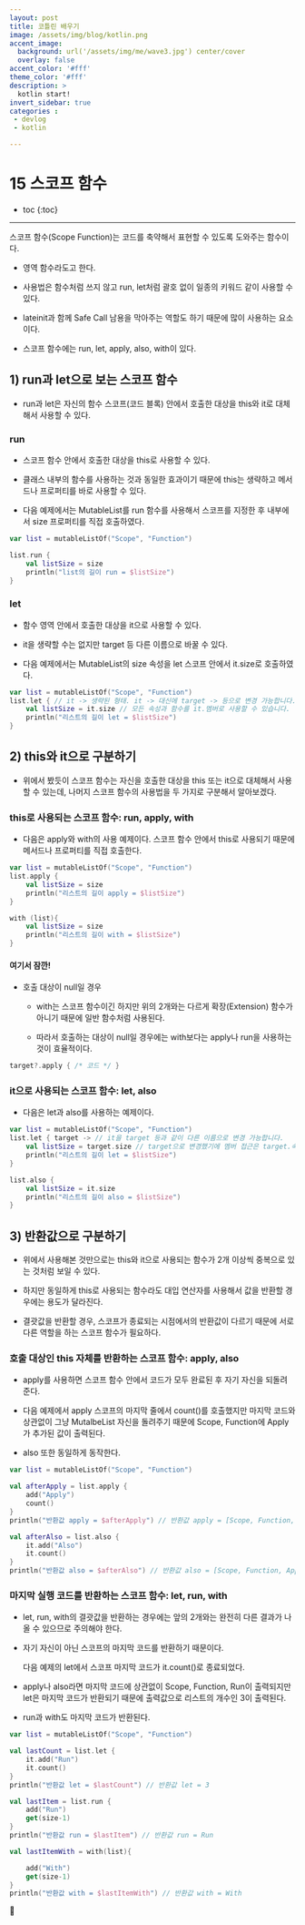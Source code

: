 ```yaml
---
layout: post
title: 코틀린 배우기
image: /assets/img/blog/kotlin.png
accent_image: 
  background: url('/assets/img/me/wave3.jpg') center/cover
  overlay: false
accent_color: '#fff'
theme_color: '#fff'
description: >
  kotlin start!
invert_sidebar: true
categories :
 - devlog	
 - kotlin

---
```


# 15 스코프 함수



* toc
{:toc}
---



스코프 함수(Scope Function)는 코드를 축약해서 표현할 수 있도록 도와주는 함수이다.

- 영역 함수라도고 한다.

- 사용법은 함수처럼 쓰지 않고 run, let처럼 괄호 없이 일종의 키워드 같이 사용할 수 있다.

- lateinit과 함께 Safe Call 남용을 막아주는 역할도 하기 때문에 많이 사용하는 요소이다.

- 스코프 함수에는 run, let, apply, also, with이 있다.



## 1) run과 let으로 보는 스코프 함수

- run과 let은 자신의 함수 스코프(코드 블록) 안에서 호출한 대상을  this와 it로 대체해서 사용할 수 있다.

### run

- 스코프 함수 안에서 호출한 대상을 this로 사용할 수 있다.

- 클래스 내부의 함수를 사용하는 것과 동일한 효과이기 때문에  this는 생략하고 메서드나 프로퍼티를 바로 사용할 수 있다.

- 다음 예제에서는 MutableList를 run 함수를 사용해서 스코프를 지정한 후 내부에서 size 프로퍼티를 직접 호출하였다.

```kotlin
var list = mutableListOf("Scope", "Function")

list.run {
    val listSize = size
    println("list의 길이 run = $listSize")
}
```

### let

- 함수 영역 안에서 호출한 대상을 it으로 사용할 수 있다.

- it을 생략할 수는 없지만 target 등 다른 이름으로 바꿀 수 있다.

- 다음 예제에서는 MutableList의 size 속성을 let 스코프 안에서 it.size로 호출하였다.

```kotlin
var list = mutableListOf("Scope", "Function")
list.let { // it -> 생략된 형태. it -> 대신에 target -> 등으로 변경 가능합니다.
    val listSize = it.size // 모든 속성과 함수를 it.멤버로 사용할 수 있습니다.
    println("리스트의 길이 let = $listSize")
}
```



## 2) this와 it으로 구분하기

- 위에서 봤듯이 스코프 함수는 자신을 호출한 대상을 this 또는 it으로 대체해서 사용할 수 있는데, 나머지 스코프 함수의 사용법을 두 가지로 구분해서 알아보겠다.

### this로 사용되는 스코프 함수: run, apply, with

- 다음은 apply와 with의 사용 예제이다. 스코프 함수 안에서 this로 사용되기 때문에 메서드나 프로퍼티를 직접 호출한다.

```kotlin
var list = mutableListOf("Scope", "Function")
list.apply {
    val listSize = size
    println("리스트의 길이 apply = $listSize")
}

with (list){
    val listSize = size
    println("리스트의 길이 with = $listSize")
}
```

#### 여기서 잠깐!

- 호출 대상이 null일 경우

  - with는 스코프 함수이긴 하지만 위의 2개와는 다르게 확장(Extension) 함수가 아니기 때문에 일반 함수처럼 사용된다.

  - 따라서 호출하는 대상이 null일 경우에는 with보다는 apply나 run을 사용하는 것이 효율적이다.

```kotlin
target?.apply { /* 코드 */ }
```

### it으로 사용되는 스코프 함수: let, also

- 다음은 let과 also를 사용하는 예제이다.

```kotlin
var list = mutableListOf("Scope", "Function")
list.let { target -> // it을 target 등과 같이 다른 이름으로 변경 가능합니다.
    val listSize = target.size // target으로 변경했기에 멤버 접근은 target.속성 입니다.
    println("리스트의 길이 let = $listSize")
}

list.also {
    val listSize = it.size
    println("리스트의 길이 also = $listSize")
}
```



## 3) 반환값으로 구분하기

- 위에서 사용해본 것만으로는 this와 it으로 사용되는 함수가 2개 이상씩 중복으로 있는 것처럼 보일 수 있다.

- 하지만 동일하게 this로 사용되는 함수라도 대입 연산자를 사용해서 값을 반환할 경우에는 용도가 달라진다.

- 결괏값을 반환할 경우, 스코프가 종료되는 시점에서의 반환값이 다르기 때문에 서로 다른 역할을 하는 스코프 함수가 필요하다.

### 호출 대상인 this 자체를 반환하는 스코프 함수: apply, also

- apply를 사용하면 스코프 함수 안에서 코드가 모두 완료된 후 자기 자신을 되돌려 준다.

- 다음 예제에서 apply 스코프의 마지막 줄에서 count()를 호출했지만 마지막 코드와 상관없이 그냥 MutalbeList 자신을 돌려주기 때문에 Scope, Function에 Apply가 추가된 값이 출력된다.

- also 또한 동일하게 동작한다.

```kotlin
var list = mutableListOf("Scope", "Function")

val afterApply = list.apply {
    add("Apply")
    count()
}
println("반환값 apply = $afterApply") // 반환값 apply = [Scope, Function, Apply]

val afterAlso = list.also {
    it.add("Also")
    it.count()
}
println("반환값 also = $afterAlso") // 반환값 also = [Scope, Function, Apply, Also]
```

### 마지막 실행 코드를 반환하는 스코프 함수: let, run, with

- let, run, with의 결괏값을 반환하는 경우에는 앞의 2개와는 완전히 다른 결과가 나올 수 있으므로 주의해야 한다.

- 자기 자신이 아닌 스코프의 마지막 코드를 반환하기 때문이다.

  다음 예제의 let에서 스코프 마지막 코드가 it.count()로 종료되었다.

- apply나 also라면 마지막 코드에 상관없이 Scope, Function, Run이 출력되지만 let은 마지막 코드가 반환되기 때문에 출력값으로 리스트의 개수인 3이 출력된다.

- run과 with도 마지막 코드가 반환된다.

```kotlin
var list = mutableListOf("Scope", "Function")

val lastCount = list.let {
    it.add("Run")
    it.count()
}
println("반환값 let = $lastCount") // 반환값 let = 3

val lastItem = list.run {
    add("Run")
    get(size-1)
}
println("반환값 run = $lastItem") // 반환값 run = Run

val lastItemWith = with(list){

    add("With")
    get(size-1)
}
println("반환값 with = $lastItemWith") // 반환값 with = With
```


